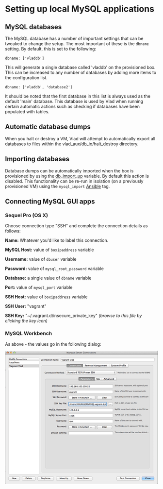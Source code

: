 <h1>Setting up local MySQL applications</h1>

## MySQL databases

The MySQL database has a number of important settings that can be tweaked to change the setup. The most important of these is the `dbname` setting. By default, this is set to the following:

    dbname: ['vladdb']

This will generate a single database called 'vladdb' on the provisioned box. This can be increased to any number of databases by adding more items to the configuration list.

    dbname: ['vladdb', 'database2']

It should be noted that the first database in this list is always used as the default 'main' database. This database is used by Vlad when running certain automatic actions such as checking if databases have been populated with tables.

## Automatic database dumps

When you halt or destroy a VM, Vlad will attempt to automatically export all databases to files within the vlad_aux/db_io/halt_destroy directory.

## Importing databases

Database dumps can be automatically imported when the box is provisioned by using the [db_import_up](../usage/variables.md#mysql) variable. By default this action is disabled. This functionality can be re-run in isolation (on a previously provisioned VM) using the `mysql_import` [Ansible](../usage/ansible.md) tag.

## Connecting MySQL GUI apps

### Sequel Pro (OS X)

Choose connection type "SSH" and complete the connection details as follows:

**Name:** Whatever you'd like to label this connection.

**MySQL Host:** value of `boxipaddress` variable

**Username:** value of `dbuser` variable

**Password:** value of `mysql_root_password` variable

**Database:** a single value of `dbname` variable

**Port:** value of `mysql_port` variable

**SSH Host:** value of `boxipaddress` variable

**SSH User:** "vagrant"

**SSH Key:** "~/.vagrant.d/insecure_private_key" *(browse to this file by clicking the key icon)*

### MySQL Workbench

As above - the values go in the following dialog:

![Vlad MySQL Workbench Settings](img/mysql-workbench-settings.png)
